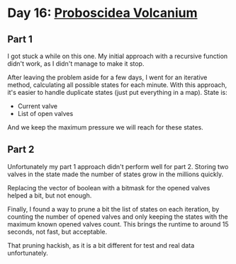 # Day 16: [Proboscidea Volcanium](https://adventofcode.com/2022/day/16)

## Part 1

I got stuck a while on this one. My initial approach with a recursive function didn't work, as I didn't manage to make it stop.

After leaving the problem aside for a few days, I went for an iterative method, calculating all possible states for each minute. With this approach, it's easier to handle duplicate states (just put everything in a map). State is:

- Current valve
- List of open valves

And we keep the maximum pressure we will reach for these states.

## Part 2

Unfortunately my part 1 approach didn't perform well for part 2. Storing two valves in the state made the number of states grow in the millions quickly.

Replacing the vector of boolean with a bitmask for the opened valves helped a bit, but not enough.

Finally, I found a way to prune a bit the list of states on each iteration, by counting the number of opened valves and only keeping the states with the maximum known opened valves count. This brings the runtime to around 15 seconds, not fast, but acceptable.

That pruning hackish, as it is a bit different for test and real data unfortunately.